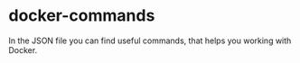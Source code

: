 # docker-commands

In the JSON file you can find useful commands, that helps you working with Docker. 

